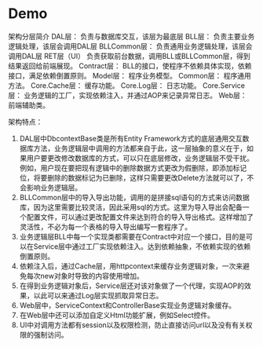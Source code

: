 Demo
====


架构分层简介
DAL层：
负责与数据库交互，该层为最底层
BLL层：
负责主要业务逻辑处理，该层会调用DAL层
BLLCommon层：
负责通用业务逻辑处理，该层会调用DAL层
RET层（UI）
负责获取前台数据，调用BLL或BLLCommon层，得到结果返回给前端展现。
Contract层：
BLL的接口，使程序不依赖具体实现，依赖接口，满足依赖倒置原则。
Model层：
程序业务模型。
Common层：
程序通用方法。
Core.Cache层：
缓存功能。
Core.Log层：
日志功能。
Core.Service层：
业务逻辑的工厂，实现依赖注入，并通过AOP来记录异常日志。
Web层：
前端辅助类。

架构特点：
1.	DAL层中DbcontextBase类是所有Entity Framework方式的底层通用交互数据库方法，业务逻辑层中调用的方法都来自于此，这一层抽象的意义在于，如果用户要更改修改数据库的方式，可以只在底层修改，业务逻辑层不受干扰。例如，用户现在要把现有逻辑中的删除数据方式更改为假删除，即添加标记位，将要删除的数据标记为已删除，这样只需要更改Delete方法就可以了，不会影响业务逻辑层。
2.	BLLCommon层中的导入导出功能，调用的是拼接sql语句的方式来访问数据库，因为这里需要比较灵活，因此采用sql的方式。这里为导入导出会配备一个配置文件，可以通过更改配置文件来达到符合的导入导出格式。这样增加了灵活性，不必为每一个表格的导入导出编写一套程序了。
3.	业务逻辑层BLL中每一个实现类都需要在Contract中对应一个接口，目的是可以在Service层中通过工厂实现依赖注入。达到依赖抽象，不依赖实现的依赖倒置原则。
4.	依赖注入后，通过Cache层，用httpcontext来缓存业务逻辑对象，一次来避免每次new对象时导致的内容使用增加。
5.	在得到业务逻辑对象后，Service层还对该对象做了一个代理，实现AOP的效果，以此可以来通过Log层实现抓取异常日志。
6.	Web层中，ServiceContext和ControllerBase实现业务逻辑对象缓存。
7.	在Web层中还可以添加自定义Html功能扩展，例如Select控件。
8.	UI中对调用方法都有session以及权限检测，防止直接访问url以及没有有关权限的强制访问。
